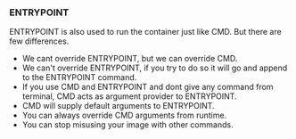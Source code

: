 ### ENTRYPOINT

ENTRYPOINT is also used to run the container just like CMD. But there are few differences.

 * We cant override ENTRYPOINT, but we can override CMD.
 * We can't override ENTRYPOINT, if you try to do so it will go and append to the ENTRYPOINT command.
 * If you use CMD and ENTRYPOINT and dont give any command from terminal, CMD acts as argument provider to ENTRYPOINT.
 * CMD will supply default arguments to ENTRYPOINT.
 * You can always override CMD arguments from runtime.
 * You can stop misusing your image with other commands.